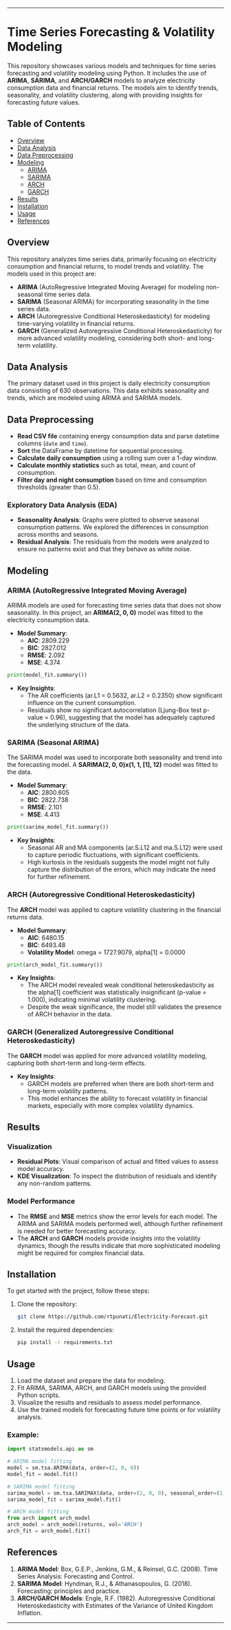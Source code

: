 
---

# Time Series Forecasting & Volatility Modeling

This repository showcases various models and techniques for time series forecasting and volatility modeling using Python. It includes the use of **ARIMA**, **SARIMA**, and **ARCH/GARCH** models to analyze electricity consumption data and financial returns. The models aim to identify trends, seasonality, and volatility clustering, along with providing insights for forecasting future values.

## Table of Contents

- [Overview](#overview)
- [Data Analysis](#data-analysis)
- [Data Preprocessing](#data-preprocessing)
- [Modeling](#modeling)
  - [ARIMA](#arima)
  - [SARIMA](#sarima)
  - [ARCH](#arch)
  - [GARCH](#garch)
- [Results](#results)
- [Installation](#installation)
- [Usage](#usage)
- [References](#references)

## Overview

This repository analyzes time series data, primarily focusing on electricity consumption and financial returns, to model trends and volatility. The models used in this project are:

- **ARIMA** (AutoRegressive Integrated Moving Average) for modeling non-seasonal time series data.
- **SARIMA** (Seasonal ARIMA) for incorporating seasonality in the time series data.
- **ARCH** (Autoregressive Conditional Heteroskedasticity) for modeling time-varying volatility in financial returns.
- **GARCH** (Generalized Autoregressive Conditional Heteroskedasticity) for more advanced volatility modeling, considering both short- and long-term volatility.

## Data Analysis

The primary dataset used in this project is daily electricity consumption data consisting of 630 observations. This data exhibits seasonality and trends, which are modeled using ARIMA and SARIMA models.

## Data Preprocessing

- **Read CSV file** containing energy consumption data and parse datetime columns (`date` and `time`).
- **Sort** the DataFrame by datetime for sequential processing.
- **Calculate daily consumption** using a rolling sum over a 1-day window.
- **Calculate monthly statistics** such as total, mean, and count of consumption.
- **Filter day and night consumption** based on time and consumption thresholds (greater than 0.5).

### Exploratory Data Analysis (EDA)

- **Seasonality Analysis**: Graphs were plotted to observe seasonal consumption patterns. We explored the differences in consumption across months and seasons.
- **Residual Analysis**: The residuals from the models were analyzed to ensure no patterns exist and that they behave as white noise.

## Modeling

### ARIMA (AutoRegressive Integrated Moving Average)

ARIMA models are used for forecasting time series data that does not show seasonality. In this project, an **ARIMA(2, 0, 0)** model was fitted to the electricity consumption data.

- **Model Summary**:
    - **AIC**: 2809.229
    - **BIC**: 2827.012
    - **RMSE**: 2.092
    - **MSE**: 4.374

```python
print(model_fit.summary())
```

- **Key Insights**:
    - The AR coefficients (ar.L1 = 0.5632, ar.L2 = 0.2350) show significant influence on the current consumption.
    - Residuals show no significant autocorrelation (Ljung-Box test p-value = 0.96), suggesting that the model has adequately captured the underlying structure of the data.

### SARIMA (Seasonal ARIMA)

The SARIMA model was used to incorporate both seasonality and trend into the forecasting model. A **SARIMA(2, 0, 0)x(1, 1, [1], 12)** model was fitted to the data.

- **Model Summary**:
    - **AIC**: 2800.605
    - **BIC**: 2822.738
    - **RMSE**: 2.101
    - **MSE**: 4.413

```python
print(sarima_model_fit.summary())
```

- **Key Insights**:
    - Seasonal AR and MA components (ar.S.L12 and ma.S.L12) were used to capture periodic fluctuations, with significant coefficients.
    - High kurtosis in the residuals suggests the model might not fully capture the distribution of the errors, which may indicate the need for further refinement.

### ARCH (Autoregressive Conditional Heteroskedasticity)

The **ARCH** model was applied to capture volatility clustering in the financial returns data.

- **Model Summary**:
    - **AIC**: 6480.15
    - **BIC**: 6493.48
    - **Volatility Model**: omega = 1727.9079, alpha[1] = 0.0000

```python
print(arch_model_fit.summary())
```

- **Key Insights**:
    - The ARCH model revealed weak conditional heteroskedasticity as the alpha[1] coefficient was statistically insignificant (p-value = 1.000), indicating minimal volatility clustering.
    - Despite the weak significance, the model still validates the presence of ARCH behavior in the data.

### GARCH (Generalized Autoregressive Conditional Heteroskedasticity)

The **GARCH** model was applied for more advanced volatility modeling, capturing both short-term and long-term effects.

- **Key Insights**:
    - GARCH models are preferred when there are both short-term and long-term volatility patterns.
    - This model enhances the ability to forecast volatility in financial markets, especially with more complex volatility dynamics.

## Results

### Visualization
- **Residual Plots**: Visual comparison of actual and fitted values to assess model accuracy.
- **KDE Visualization**: To inspect the distribution of residuals and identify any non-random patterns.

### Model Performance
- The **RMSE** and **MSE** metrics show the error levels for each model. The ARIMA and SARIMA models performed well, although further refinement is needed for better forecasting accuracy.
- The **ARCH** and **GARCH** models provide insights into the volatility dynamics, though the results indicate that more sophisticated modeling might be required for complex financial data.

## Installation

To get started with the project, follow these steps:

1. Clone the repository:
   ```bash
   git clone https://github.com/rtpunati/Electricity-Forecast.git
   ```

2. Install the required dependencies:
   ```bash
   pip install -r requirements.txt
   ```

## Usage

1. Load the dataset and prepare the data for modeling.
2. Fit ARIMA, SARIMA, ARCH, and GARCH models using the provided Python scripts.
3. Visualize the results and residuals to assess model performance.
4. Use the trained models for forecasting future time points or for volatility analysis.

### Example:

```python
import statsmodels.api as sm

# ARIMA model fitting
model = sm.tsa.ARIMA(data, order=(2, 0, 0))
model_fit = model.fit()

# SARIMA model fitting
sarima_model = sm.tsa.SARIMAX(data, order=(2, 0, 0), seasonal_order=(1, 1, 1, 12))
sarima_model_fit = sarima_model.fit()

# ARCH model fitting
from arch import arch_model
arch_model = arch_model(returns, vol='ARCH')
arch_fit = arch_model.fit()
```

## References

1. **ARIMA Model**: Box, G.E.P., Jenkins, G.M., & Reinsel, G.C. (2008). Time Series Analysis: Forecasting and Control.
2. **SARIMA Model**: Hyndman, R.J., & Athanasopoulos, G. (2018). Forecasting: principles and practice.
3. **ARCH/GARCH Models**: Engle, R.F. (1982). Autoregressive Conditional Heteroskedasticity with Estimates of the Variance of United Kingdom Inflation.

---
